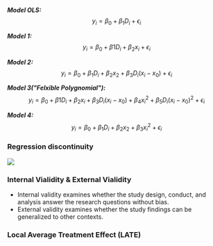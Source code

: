 ***Model OLS:*** $$
y_i = \beta_0 + \beta_1D_i + \epsilon_i
$$

***Model 1:*** $$
y_i = \beta_0 + \beta1D_i + \beta_2x_i + \epsilon_i
$$

***Model 2:*** $$
y_i = \beta_0 + \beta_1D_i + \beta_2x_2 + \beta_3D_i(x_i-x_0) + \epsilon_i
$$

***Model 3("Felxible Polygnomial"):*** $$
y_i = \beta_0 + \beta1D_i + \beta_2x_i + \beta_3D_i(x_i - x_0) + \beta_4x_i^2+ \beta_5D_i(x_i-x_0)^2 + \epsilon_i $$

***Model 4:***
$$
y_i = \beta_0 + \beta_1D_i + \beta_2x_2 + \beta_3x^2_i + \epsilon_i
$$






### Regression discontinuity

![](https://hackmd.io/_uploads/BJYaN8Hs3.png)


### Internal Vialidity & External Vialidity
- Internal validity examines whether the study design, conduct, and analysis answer the research questions without bias. 
- External validity examines whether the study findings can be generalized to other contexts.

### Local Average Treatment Effect (LATE)



